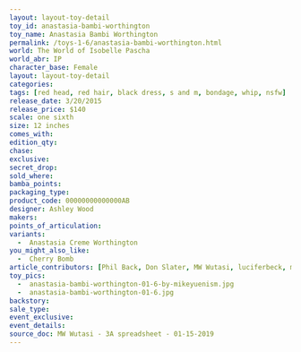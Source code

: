 ```yaml
---
layout: layout-toy-detail 
toy_id: anastasia-bambi-worthington
toy_name: Anastasia Bambi Worthington
permalink: /toys-1-6/anastasia-bambi-worthington.html
world: The World of Isobelle Pascha
world_abr: IP
character_base: Female
layout: layout-toy-detail
categories: 
tags: [red head, red hair, black dress, s and m, bondage, whip, nsfw]
release_date: 3/20/2015
release_price: $140 
scale: one sixth
size: 12 inches
comes_with: 
edition_qty: 
chase: 
exclusive: 
secret_drop: 
sold_where: 
bamba_points: 
packaging_type: 
product_code: 00000000000000AB
designer: Ashley Wood
makers: 
points_of_articulation: 
variants: 
  -  Anastasia Creme Worthington
you_might_also_like: 
  -  Cherry Bomb
article_contributors: [Phil Back, Don Slater, MW Wutasi, luciferbeck, mikeyuenism]
toy_pics: 
  -  anastasia-bambi-worthington-01-6-by-mikeyuenism.jpg
  -  anastasia-bambi-worthington-01-6.jpg
backstory: 
sale_type: 
event_exclusive: 
event_details: 
source_doc: MW Wutasi - 3A spreadsheet - 01-15-2019
---
```

